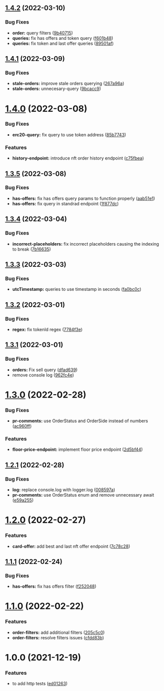 ## [1.4.2](https://github.com/UniverseXYZ/Marketplace-Backend/compare/v1.4.1...v1.4.2) (2022-03-10)


### Bug Fixes

* **order:** query filters ([9b40715](https://github.com/UniverseXYZ/Marketplace-Backend/commit/9b407152f5f2be25b761c603f4de10dbed5dabd9))
* **queries:** fix has offers and token query ([f601b48](https://github.com/UniverseXYZ/Marketplace-Backend/commit/f601b483b8806b9fab5981946da3dab6c0fccf6c))
* **queries:** fix token and last offer queries ([89501af](https://github.com/UniverseXYZ/Marketplace-Backend/commit/89501af60d303c5bfdfe728c8e98002b75132273))

## [1.4.1](https://github.com/UniverseXYZ/Marketplace-Backend/compare/v1.4.0...v1.4.1) (2022-03-09)


### Bug Fixes

* **stale-orders:** improve stale orders querying ([267a96a](https://github.com/UniverseXYZ/Marketplace-Backend/commit/267a96a87ce5012a3fc6cc3fa4e8e5da2c0954d0))
* **stale-orders:** unnecesary-query ([9bcacc9](https://github.com/UniverseXYZ/Marketplace-Backend/commit/9bcacc91a2211e8e748bbb80c0f06ffe22f630d4))

# [1.4.0](https://github.com/UniverseXYZ/Marketplace-Backend/compare/v1.3.5...v1.4.0) (2022-03-08)


### Bug Fixes

* **erc20-query:** fix query to use token address ([85b7743](https://github.com/UniverseXYZ/Marketplace-Backend/commit/85b77437f9c750dff6df836e52b0be57e66dc36b))


### Features

* **history-endpoint:** introduce nft order history endpoint ([c75fbea](https://github.com/UniverseXYZ/Marketplace-Backend/commit/c75fbeac35c6c37157563bbd0e72ef80db6e7c45))

## [1.3.5](https://github.com/UniverseXYZ/Marketplace-Backend/compare/v1.3.4...v1.3.5) (2022-03-08)


### Bug Fixes

* **has-offers:** fix has offers query params to function properly ([aab51e1](https://github.com/UniverseXYZ/Marketplace-Backend/commit/aab51e1bce945182536b3319451747763b9b53db))
* **has-offers:** fix query in standrad endpoint ([1f877dc](https://github.com/UniverseXYZ/Marketplace-Backend/commit/1f877dce856195674f117f21a84be1742f7925db))

## [1.3.4](https://github.com/UniverseXYZ/Marketplace-Backend/compare/v1.3.3...v1.3.4) (2022-03-04)


### Bug Fixes

* **incorrect-placeholders:** fix incorrect placeholders causing the indexing to break ([7b16635](https://github.com/UniverseXYZ/Marketplace-Backend/commit/7b1663517ce2721c08a08bf620dd6a6fba34fe31))

## [1.3.3](https://github.com/UniverseXYZ/Marketplace-Backend/compare/v1.3.2...v1.3.3) (2022-03-03)


### Bug Fixes

* **utcTimestamp:** queries to use timestamp in seconds ([fa0bc0c](https://github.com/UniverseXYZ/Marketplace-Backend/commit/fa0bc0c2becab64c851c4750309d9b3a6e32c7c1))

## [1.3.2](https://github.com/UniverseXYZ/Marketplace-Backend/compare/v1.3.1...v1.3.2) (2022-03-01)


### Bug Fixes

* **regex:** fix tokenId regex ([7784f3e](https://github.com/UniverseXYZ/Marketplace-Backend/commit/7784f3e6d254b05084bd22bb45106d7d082be871))

## [1.3.1](https://github.com/UniverseXYZ/Marketplace-Backend/compare/v1.3.0...v1.3.1) (2022-03-01)


### Bug Fixes

* **orders:** Fix sell query ([dfad639](https://github.com/UniverseXYZ/Marketplace-Backend/commit/dfad63962e0dbe2ecb1cc304bc4dc7d8a8b1e75f))
* remove console log ([962fc4e](https://github.com/UniverseXYZ/Marketplace-Backend/commit/962fc4e4fc6ef5d86898ff30488c7147f753a803))

# [1.3.0](https://github.com/UniverseXYZ/Marketplace-Backend/compare/v1.2.1...v1.3.0) (2022-02-28)


### Bug Fixes

* **pr-comments:** use OrderStatus and OrderSide instead of numbers ([ac960ff](https://github.com/UniverseXYZ/Marketplace-Backend/commit/ac960fffc7fc5c9e56c1081d0c7515c4df8212ab))


### Features

* **floor-price-endpoint:** implement floor price endpoint ([2d5bf44](https://github.com/UniverseXYZ/Marketplace-Backend/commit/2d5bf4435579f68b2a02fbe3bcd77e4f97d20278))

## [1.2.1](https://github.com/UniverseXYZ/Marketplace-Backend/compare/v1.2.0...v1.2.1) (2022-02-28)


### Bug Fixes

* **log:** replace console.log with logger.log ([008597a](https://github.com/UniverseXYZ/Marketplace-Backend/commit/008597a6505d520d52dadfc42fba83dc196b661e))
* **pr-comments:** use OrderStatus enum and remove unnecessary await ([e59a255](https://github.com/UniverseXYZ/Marketplace-Backend/commit/e59a25598d3fa10e1535a02da5346b31f17265ed))

# [1.2.0](https://github.com/UniverseXYZ/Marketplace-Backend/compare/v1.1.1...v1.2.0) (2022-02-27)


### Features

* **card-offer:** add best and last nft offer endpoint ([7c78c28](https://github.com/UniverseXYZ/Marketplace-Backend/commit/7c78c28fda31a0170d4887a8b1919fb5bd673cb4))

## [1.1.1](https://github.com/UniverseXYZ/Marketplace-Backend/compare/v1.1.0...v1.1.1) (2022-02-24)


### Bug Fixes

* **has-offers:** fix has offers filter ([f252048](https://github.com/UniverseXYZ/Marketplace-Backend/commit/f252048bbacc6aa06c879aefeaf5b259c3cb767f))

# [1.1.0](https://github.com/UniverseXYZ/Marketplace-Backend/compare/v1.0.0...v1.1.0) (2022-02-22)


### Features

* **order-filters:** add additional filters ([205c5c0](https://github.com/UniverseXYZ/Marketplace-Backend/commit/205c5c0332b409b1d4a9b94d46bc193241438c77))
* **order-filters:** resolve filters issues ([cfdd83b](https://github.com/UniverseXYZ/Marketplace-Backend/commit/cfdd83b3e47d439227d920500b9ede273e874c0d))

# 1.0.0 (2021-12-19)


### Features

* to add http tests ([ed01263](https://github.com/UniverseXYZ/Marketplace-Backend/commit/ed0126371593e1ccb78a31db641427ab37c8e2dd))
